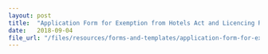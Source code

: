 ```yaml
---
layout: post
title:  "Application Form for Exemption from Hotels Act and Licencing Regulations"
date:   2018-09-04
file_url: "/files/resources/forms-and-templates/application-form-for-exemption.docx"
---
```

